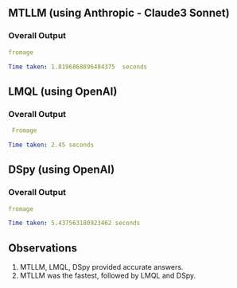 ## MTLLM (using Anthropic - Claude3 Sonnet)
### Overall Output
```yaml
fromage
```
```yaml
Time taken: 1.8196868896484375  seconds
```

## LMQL (using OpenAI)
### Overall Output
```yaml
 Fromage
```

```yaml
Time taken: 2.45 seconds
```

## DSpy (using OpenAI)
### Overall Output
```yaml
fromage
```

```yaml
Time taken: 5.437563180923462 seconds
```

## Observations
1. MTLLM, LMQL, DSpy provided accurate answers.
2. MTLLM was the fastest, followed by LMQL and DSpy.